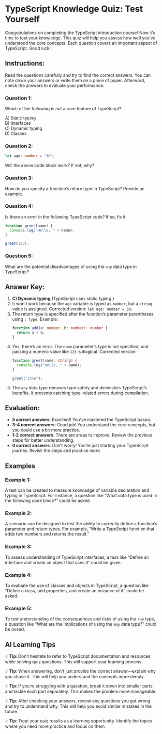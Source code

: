 # TypeScript Knowledge Quiz: Test Yourself

Congratulations on completing the TypeScript introduction course! Now it’s time to test your knowledge. This quiz will help you assess how well you’ve understood the core concepts. Each question covers an important aspect of TypeScript. Good luck!

## Instructions:

Read the questions carefully and try to find the correct answers. You can note down your answers or write them on a piece of paper. Afterward, check the answers to evaluate your performance.

### Question 1:

Which of the following is *not* a core feature of TypeScript?

A) Static typing  
B) Interfaces  
C) Dynamic typing  
D) Classes  

### Question 2:

```typescript
let age: number = "30";
```

Will the above code block work? If not, why?

### Question 3:

How do you specify a function’s return type in TypeScript? Provide an example.

### Question 4:

Is there an error in the following TypeScript code? If so, fix it.

```typescript
function greet(name) {
  console.log("Hello, " + name);
}

greet(123);
```

### Question 5:

What are the potential disadvantages of using the `any` data type in TypeScript?

## Answer Key:

1. **C) Dynamic typing** (TypeScript uses static typing.)  
2. It won’t work because the `age` variable is typed as `number`, but a `string` value is assigned. Corrected version: `let age: number = 30;`  
3. The return type is specified after the function’s parameter parentheses using `: type`. Example:  
   ```typescript
   function add(a: number, b: number): number {
     return a + b;
   }
   ```  
4. Yes, there’s an error. The `name` parameter’s type is not specified, and passing a numeric value like `123` is illogical. Corrected version:  
   ```typescript
   function greet(name: string) {
     console.log("Hello, " + name);
   }

   greet("Jane");
   ```  
5. The `any` data type removes type safety and diminishes TypeScript’s benefits. It prevents catching type-related errors during compilation.

## Evaluation:

- **5 correct answers**: Excellent! You’ve mastered the TypeScript basics.  
- **3-4 correct answers**: Good job! You understand the core concepts, but you could use a bit more practice.  
- **1-2 correct answers**: There are areas to improve. Review the previous steps for better understanding.  
- **0 correct answers**: Don’t worry! You’re just starting your TypeScript journey. Revisit the steps and practice more.

## Examples

### Example 1:  
A test can be created to measure knowledge of variable declaration and typing in TypeScript. For instance, a question like “What data type is used in the following code block?” could be asked.

### Example 2:  
A scenario can be designed to test the ability to correctly define a function’s parameter and return types. For example, “Write a TypeScript function that adds two numbers and returns the result.”

### Example 3:  
To assess understanding of TypeScript interfaces, a task like “Define an interface and create an object that uses it” could be given.

### Example 4:  
To evaluate the use of classes and objects in TypeScript, a question like “Define a class, add properties, and create an instance of it” could be asked.

### Example 5:  
To test understanding of the consequences and risks of using the `any` type, a question like “What are the implications of using the `any` data type?” could be posed.

## AI Learning Tips  
💡 **Tip**: Don’t hesitate to refer to TypeScript documentation and resources while solving quiz questions. This will support your learning process.  

💡 **Tip**: When answering, don’t just provide the correct answer—explain why you chose it. This will help you understand the concepts more deeply.  

💡 **Tip**: If you’re struggling with a question, break it down into smaller parts and tackle each part separately. This makes the problem more manageable.  

💡 **Tip**: After checking your answers, review any questions you got wrong and try to understand why. This will help you avoid similar mistakes in the future.  

💡 **Tip**: Treat your quiz results as a learning opportunity. Identify the topics where you need more practice and focus on them.